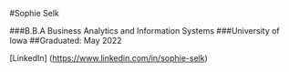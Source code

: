 #Sophie Selk

###B.B.A Business Analytics and Information Systems
###University of Iowa 
##Graduated: May 2022

[LinkedIn] (https://www.linkedin.com/in/sophie-selk)
<!--
**SophieSelk/SophieSelk** is a ✨ _special_ ✨ repository because its `README.md` (this file) appears on your GitHub profile.

Here are some ideas to get you started:

- 🔭 I’m currently working on ...
- 🌱 I’m currently learning ...
- 👯 I’m looking to collaborate on ...
- 🤔 I’m looking for help with ...
- 💬 Ask me about ...
- 📫 How to reach me: ...
- 😄 Pronouns: ...
- ⚡ Fun fact: ...
-->
